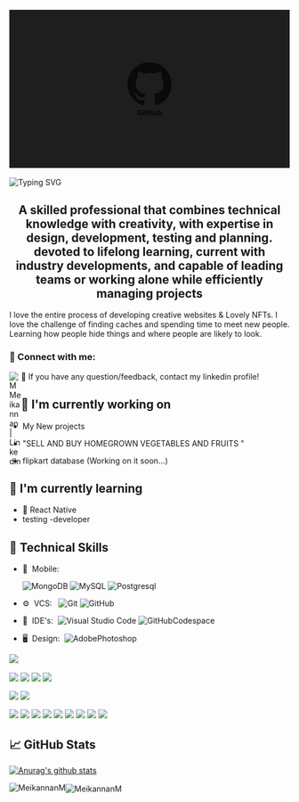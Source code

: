 <p align="center">
  <a href="https://github.com/Madhesh-V" target="_blank" rel="noreferrer"><img src="https://raw.githubusercontent.com/MeikannanM/Meikannan/main/img/520226-GitHub-Git.jpg" alt="my banner"></a>
</p>

![Typing SVG](https://readme-typing-svg.herokuapp.com/?lines=Hi,+I'm+MEIKANNAN)

<h2 align="center">
A skilled professional that combines technical knowledge with creativity, with expertise in 
design, development, testing and planning. devoted to lifelong learning, current with industry 
developments, and capable of leading teams or working alone while efficiently managing 
projects
</h2> 

I love the entire process of developing creative websites & Lovely NFTs. I love the challenge of finding caches and spending time to meet new people. Learning how people hide things and where people are likely to look.

### 🤝 Connect with me:

💬 If you have any question/feedback, contact my linkedin profile!
<a href="https://www.linkedin.com/in/meikannan-m/"><img align="left" src="https://raw.githubusercontent.com/yushi1007/yushi1007/main/images/linkedin.svg" alt="MMeikannan | LinkedIn" width="21px"/></a>
 </br>

## 🔭 I'm currently working on

- My New projects
- "SELL AND BUY HOMEGROWN VEGETABLES AND FRUITS "

- flipkart database (Working on it soon...)

## 🌱 I'm currently learning

- 📱 React Native
- testing
-developer
 

## 💼 Technical Skills

- 📱 &nbsp;Mobile:&nbsp;
 
  
  ![MongoDB](https://img.shields.io/badge/-MongoDB-0A1A2F?style=flat&logo=mongodb)
  ![MySQL](https://img.shields.io/badge/-MySQL-0A1A2F?style=flat&logo=mysql&logoColor=00d8fd)
  ![Postgresql](https://img.shields.io/badge/-Postgresql-0A1A2F?style=flat&logo=postgresql)
- ⚙️ &nbsp;VCS: &nbsp;
  ![Git](https://img.shields.io/badge/-Git-0A1A2F?style=flat&logo=git)
  ![GitHub](https://img.shields.io/badge/-GitHub-0A1A2F?style=flat&logo=github)
- 🔧 &nbsp;IDE's:&nbsp;
  ![Visual Studio Code](https://img.shields.io/badge/-Visual%20Studio%20Code-0A1A2F?style=flat&logo=visual-studio-code&logoColor=007ACC)
  ![GitHubCodespace](https://img.shields.io/badge/-GitHubCodespace-0A1A2F?style=flat&logo=GitHub)
- 🖥 &nbsp;Design:&nbsp;
  ![AdobePhotoshop](https://img.shields.io/badge/-AdobePhotoshop-0A1A2F?style=flat&logo=Adobe-Photoshop)
 


![](https://img.shields.io/badge/Code-Python-informational?style=flat&logo=Python&color=6495ED)

![](https://img.shields.io/badge/Code-HTML5-informational?style=flat&logo=HTML5&color=E34F26)
![](https://img.shields.io/badge/Code-MySQL-informational?style=flat&logo=MySQL&color=336791)
![](https://img.shields.io/badge/Code-SQLite-informational?style=flat&logo=SQLite&color=003B57)
![](https://img.shields.io/badge/Code-Solidity-informational?style=flat&logo=solidity&color=777B7E)

![](https://img.shields.io/badge/Style-Bootstrap-informational?style=flat&logo=Bootstrap&color=7952B3)
![](https://img.shields.io/badge/Style-CSS3-informational?style=flat&logo=CSS3&color=1572B6)

![](https://img.shields.io/badge/Tools-Figma-informational?style=flat&logo=Figma&color=F24E1E)
![](https://img.shields.io/badge/Tools-NPM-informational?style=flat&logo=NPM&color=CB3837)
![](https://img.shields.io/badge/Tools-Heroku-informational?style=flat&logo=Heroku&color=430098)
![](https://img.shields.io/badge/Tools-Netlify-informational?style=flat&logo=netlify&color=00C7B7)
![](https://img.shields.io/badge/Tools-Git-informational?style=flat&logo=Git&color=F05032)
![](https://img.shields.io/badge/Tools-Gitpod-informational?style=flat&logo=Gitpod&color=FF4717)
![](https://img.shields.io/badge/Tools-GitHub-informational?style=flat&logo=GitHub&color=181717)
![](https://img.shields.io/badge/Tools-Linux-informational?style=flat&logo=Linux&color=FFFF00)
![](https://img.shields.io/badge/Tools-Apple-informational?style=flat&logo=Apple&color=808080)


## 📈 GitHub Stats 

[![Anurag's github stats](https://github-readme-stats.vercel.app/api?username=MeikannanM)](https://github.com/MeikannanM)

</table>

<p><img align="left" src="https://github-readme-stats.vercel.app/api/top-langs?username=MeikannanM&show_icons=true&locale=en&layout=compact&theme=tokyonight" alt="MeikannanM" /></p>

<p><img align="center" src="https://github-readme-streak-stats.herokuapp.com/?user=MeikannanM&&theme=tokyonight" alt="MeikannanM" /></p>
